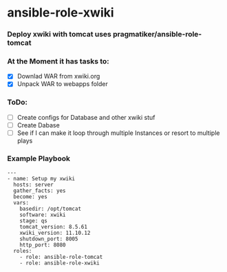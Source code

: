 # ansible-role-xwiki

### Deploy xwiki with tomcat uses pragmatiker/ansible-role-tomcat
### At the Moment it has tasks to:
- [x] Downlad WAR from xwiki.org
- [x] Unpack WAR to webapps folder 

### ToDo:
- [ ] Create configs for Database and other xwiki stuf
- [ ] Create Dabase
- [ ] See if I can make it loop through multiple Instances or resort to multiple plays
 
### Example Playbook 
```
---
- name: Setup my xwiki
  hosts: server
  gather_facts: yes
  become: yes
  vars:
    basedir: /opt/tomcat
    software: xwiki
    stage: qs
    tomcat_version: 8.5.61
    xwiki_version: 11.10.12
    shutdown_port: 8005
    http_port: 8080
  roles:
    - role: ansible-role-tomcat
    - role: ansible-role-xwiki
